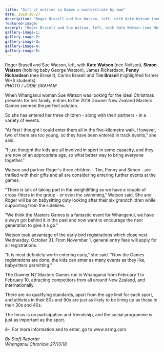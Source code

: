 ```yaml
---
title: "Gift of entries in Games a masterstroke by mum"
date: 2018-10-27
description: "Roger Brasell and Sue Watson, left, with Kate Watson (nee Neilson), Simon Watson (holding baby George Watson)..."
featured-image: 
excerpt: "Roger Brasell and Sue Watson, left, with Kate Watson (nee Neilson), Simon Watson (holding baby George Watson)..."
gallery-image-1: 
gallery-image-2: 
gallery-image-3: 
gallery-image-4: 
gallery-image-5: 
---
```


<p><span>Roger Brasell and Sue Watson, left, with <strong>Kate Watson </strong>(nee Neilson),<strong> Simon Watson</strong> (holding baby George Watson), James Richardson, <strong>Penny Richardson </strong>(nee Brasell), Carina Brasell and <strong>Tim Brasell </strong>(highlighted former WHS students).<br /><em>PHOTO / JODIE GRAHAM</em></span></p>
<p class="element element-paragraph">When Whanganui woman Sue Watson was looking for the ideal Christmas presents for her family, entries to the 2019 Downer New Zealand Masters Games seemed the perfect solution.</p>
<p class="element element-paragraph">So she has entered her three children - along with their partners - in a variety of events.</p>
<p class="element element-paragraph">"At first I thought I could enter them all in the five-kilometre walk. However, two of them are too young, so they have been entered in track events," she said.</p>
<p class="element element-paragraph">"I just thought the kids are all involved in sport in some capacity, and they are now of an appropriate age, so what better way to bring everyone together."</p>
<p class="element element-paragraph">Watson and partner Roger's three children - Tim, Penny and Simon - are thrilled with their gifts and all are considering entering further events at the games.</p>
<p class="element element-paragraph">"There is talk of taking part in the weightlifting as we have a couple of cross-fitters in the group - or even the swimming," Watson said. She and Roger will be on babysitting duty looking after their six grandchildren while supporting from the sidelines.</p>
<p class="element element-paragraph">"We think the Masters Games is a fantastic event for Whanganui, we have always got behind it in the past and now want to encourage the next generation to give it a go."</p>
<p class="element element-paragraph">Watson took advantage of the early bird registrations which close next Wednesday, October 31. From November 1, general entry fees will apply for all registrations.</p>
<p class="element element-paragraph">"It is most definitely worth entering early," she said. "Now the Games registrations are done, the kids can enter as many events as they like, babysitters permitting."</p>
<p class="element element-paragraph">The Downer NZ Masters Games run in Whanganui from February 1 to February 10, attracting competitors from all around New Zealand, and internationally.</p>
<p class="element element-paragraph">There are no qualifying standards, apart from the age limit for each sport, and athletes in their 80s and 90s are just as likely to be lining up as those in their 30s and 40s.</p>
<p class="element element-paragraph">The focus is on participation and friendship, and the social programme is just as important as the sport.</p>
<p class="element element-paragraph">â–  For more information and to enter, go to www.nzmg.com</p>
<p><em>By Staff Reporter</em><br /><em>Whanganui Chronicle 27/10/18</em></p>


